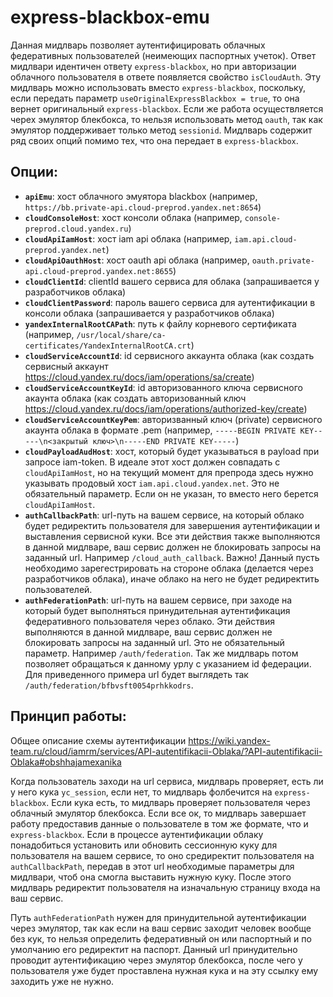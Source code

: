 # express-blackbox-emu

Данная мидлварь позволяет аутентифицировать облачных федеративных пользователей (неимеющих паспортных учеток). Ответ мидлвари идентичен ответу `express-blackbox`, но при авторизации облачного пользователя в ответе появляется свойство `isCloudAuth`. Эту мидлварь можно использовать вместо `express-blackbox`, поскольку, если передать параметр `useOriginalExpressBlackbox = true`, то она вернет оригинальный `express-blackbox`. Если же работа осуществляется черех эмулятор блекбокса, то нельзя использовать метод `oauth`, так как эмулятор поддерживает только метод `sessionid`. Мидлварь содержит ряд своих опций помимо тех, что она передает в `express-blackbox`.

## Опции:
- **`apiEmu`**: хост облачного эмуятора blackbox (например, `https://bb.private-api.cloud-preprod.yandex.net:8654`)
- **`cloudConsoleHost`**: хост консоли облака (например, `console-preprod.cloud.yandex.ru`)
- **`cloudApiIamHost`**: хост iam api облака (например, `iam.api.cloud-preprod.yandex.net`)
- **`cloudApiOauthHost`**: хост oauth api облака (например, `oauth.private-api.cloud-preprod.yandex.net:8655`)
- **`cloudClientId`**: clientId вашего сервиса для облака (запрашивается у разработчиков облака)
- **`cloudClientPassword`**: пароль вашего сервиса для аутентификации в консоли облака (запрашивается у разработчиков облака)
- **`yandexInternalRootCAPath`**: путь к файлу корневого сертификата (например, `/usr/local/share/ca-certificates/YandexInternalRootCA.crt`)
- **`cloudServiceAccountId`**: id сервисного аккаунта облака (как создать сервисный аккаунт https://cloud.yandex.ru/docs/iam/operations/sa/create)
- **`cloudServiceAccountKeyId`**: id авторизованного ключа сервисного акаунта облака (как создать авторизованный ключ https://cloud.yandex.ru/docs/iam/operations/authorized-key/create)
- **`cloudServiceAccountKeyPem`**: авторизванный ключ (private) сервисного акаунта облака в формате .pem (например, `-----BEGIN PRIVATE KEY-----\n<закрытый ключ>\n-----END PRIVATE KEY-----`)
- **`cloudPayloadAudHost`**: хост, который будет указываться в payload при запросе iam-token. В идеале этот хост должен совпадать с `cloudApiIamHost`, но на текущий момент для препрода здесь нужно указывать продовый хост `iam.api.cloud.yandex.net`. Это не обязательный параметр. Если он не указан, то вместо него берется `cloudApiIamHost`.
- **`authCallbackPath`**: url-путь на вашем сервисе, на который облако будет редиректить пользователя для завершения аутентификации и выставления сервисной куки. Все эти действия также выполняются в данной мидлваре, ваш сервис должен не блокировать запросы на заданный url. Например `/cloud_auth_callback`. Важно! Данный пусть необходимо зарегестрировать на стороне облака (делается через разработчиков облака), иначе облако на него не будет редиректить пользователей.
- **`authFederationPath`**: url-путь на вашем сервисе, при заходе на который будет выполняться принудительная аутентификация федеративного пользователя через облако. Эти действия выполняются в данной мидлваре, ваш сервис должен не блокировать запросы на заданный url. Это не обязательный параметр. Например `/auth/federation`. Так же мидлварь потом позволяет обращаться к данному урлу с указанием id федерации. Для приведенного примера url будет выглядеть так `/auth/federation/bfbvsft0054prhkkodrs`.

## Принцип работы:
Общее описание схемы аутентификации https://wiki.yandex-team.ru/cloud/iamrm/services/API-autentifikacii-Oblaka/?API-autentifikacii-Oblaka#obshhajamexanika

Когда пользователь заходи на url сервиса, мидлварь проверяет, есть ли у него кука `yc_session`, если нет, то мидлварь фолбечится на `express-blackbox`. Если кука есть, то мидлварь проверяет пользователя через облачный эмулятор блекбокса. Если все ок, то мидлварь завершает работу предоставив данные о пользователе в том же формате, что и `express-blackbox`. Если в процессе аутентификации облаку понадобиться установить или обновить сессионную куку для пользователя на вашем сервисе, то оно средиректит пользователя на `authCallbackPath`, передав в этот url необходимые параметры для мидлвари, чтоб она смогла выставить нужную куку. После этого мидлварь редиректит пользователя на изначальную страницу входа на ваш сервис.

Путь `authFederationPath` нужен для принудительной аутентификации через эмулятор, так как если на ваш сервис заходит человек вообще без кук, то нельзя определить федеративный он или паспортный и по умолчанию его редиректит на паспорт. Данный url принудительно проводит аутентификацию через эмулятор блекбокса, после чего у пользователя уже будет проставлена нужная кука и на эту ссылку ему заходить уже не нужно.
